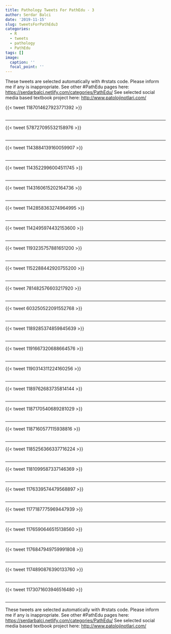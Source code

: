 ```yaml
---
title: Pathology Tweets For PathEdu - 3
author: Serdar Balci
date: '2019-11-15'
slug: tweetsForPathEdu3
categories:
  - R
  - tweets
  - pathology
  - PathEdu
tags: []
image:
  caption: ''
  focal_point: ''
---
```



These tweets are selected automatically with #rstats code. Please inform me if any is inappropriate.
See other #PathEdu pages here: https://serdarbalci.netlify.com/categories/PathEdu/ 
See selected social media based textbook project here: http://www.patolojinotlari.com/

{{< tweet 1187014627923771392 >}}
<br>
<br>
<hr>
{{< tweet 578727095532158976 >}}
<br>
<br>
<hr>
{{< tweet 1143884139160059907 >}}
<br>
<br>
<hr>
{{< tweet 1143522996004511745 >}}
<br>
<br>
<hr>
{{< tweet 1143160615202164736 >}}
<br>
<br>
<hr>
{{< tweet 1142858363274964995 >}}
<br>
<br>
<hr>
{{< tweet 1142495974432153600 >}}
<br>
<br>
<hr>
{{< tweet 1193235757881651200 >}}
<br>
<br>
<hr>
{{< tweet 1152288442920755200 >}}
<br>
<br>
<hr>
{{< tweet 781482576603217920 >}}
<br>
<br>
<hr>
{{< tweet 603250522091552768 >}}
<br>
<br>
<hr>
{{< tweet 1189285374859845639 >}}
<br>
<br>
<hr>
{{< tweet 1191667320688664576 >}}
<br>
<br>
<hr>
{{< tweet 1190314311224160256 >}}
<br>
<br>
<hr>
{{< tweet 1189762683735814144 >}}
<br>
<br>
<hr>
{{< tweet 1187170540689281029 >}}
<br>
<br>
<hr>
{{< tweet 1187160577115938816 >}}
<br>
<br>
<hr>
{{< tweet 1185256366337716224 >}}
<br>
<br>
<hr>
{{< tweet 1181099587337146369 >}}
<br>
<br>
<hr>
{{< tweet 1176339574479568897 >}}
<br>
<br>
<hr>
{{< tweet 1177187775969447939 >}}
<br>
<br>
<hr>
{{< tweet 1176590646515138560 >}}
<br>
<br>
<hr>
{{< tweet 1176847949759991808 >}}
<br>
<br>
<hr>
{{< tweet 1174890876390133760 >}}
<br>
<br>
<hr>
{{< tweet 1173071603946516480 >}}
<br>
<br>
<hr>


These tweets are selected automatically with #rstats code. Please inform me if any is inappropriate.
See other #PathEdu pages here: https://serdarbalci.netlify.com/categories/PathEdu/ 
See selected social media based textbook project here: http://www.patolojinotlari.com/
